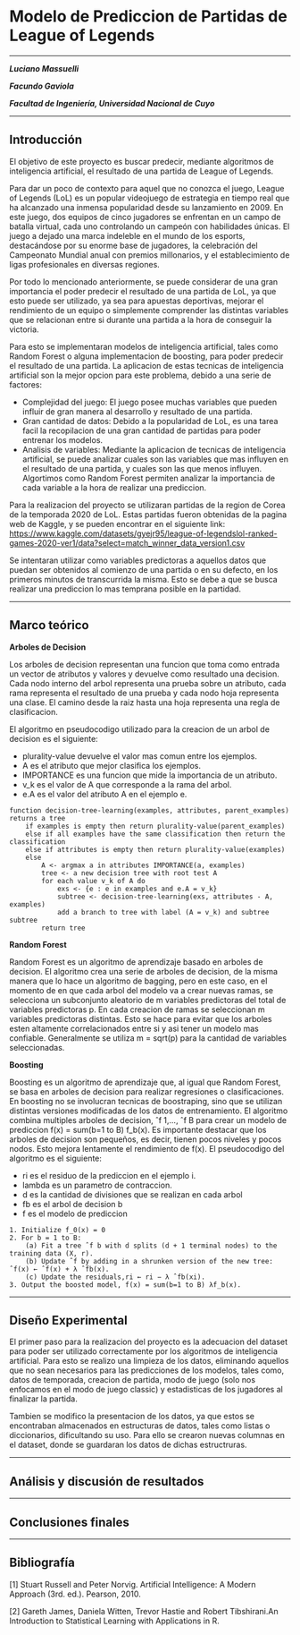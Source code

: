 # Modelo de Prediccion de Partidas de League of Legends

---

***Luciano Massuelli***

***Facundo Gaviola***

***Facultad de Ingeniería, Universidad Nacional de Cuyo***


---
## Introducción

El objetivo de este proyecto es buscar predecir, mediante algoritmos de inteligencia artificial, el resultado de una
partida de League of Legends.

Para dar un poco de contexto para aquel que no conozca el juego, League of Legends (LoL) es un popular videojuego de 
estrategia en tiempo real que ha alcanzado una inmensa popularidad desde su lanzamiento en 2009. En este juego, dos 
equipos de cinco jugadores se enfrentan en un campo de batalla virtual, cada uno controlando un campeón con habilidades 
únicas. El juego a dejado una marca indeleble en el mundo de los esports, destacándose por su enorme base de jugadores,
la celebración del Campeonato Mundial anual con premios millonarios, y el establecimiento de ligas profesionales en
diversas regiones.

Por todo lo mencionado anteriormente, se puede considerar de una gran importancia el poder predecir el resultado de una
partida de LoL, ya que esto puede ser utilizado, ya sea para apuestas deportivas, mejorar el rendimiento de un equipo o
simplemente comprender las distintas variables que se relacionan entre si durante una partida a la hora de conseguir la
victoria.

Para esto se implementaran modelos de inteligencia artificial, tales como Random Forest o alguna implementacion de
boosting, para poder predecir el resultado de una partida. La aplicacion de estas tecnicas de inteligencia artificial
son la mejor opcion para este problema, debido a una serie de factores:
* Complejidad del juego: El juego posee muchas variables que pueden influir de gran manera al desarrollo y resultado de
una partida.
* Gran cantidad de datos: Debido a la popularidad de LoL, es una tarea facil la recopilacion de una gran cantidad de 
partidas para poder entrenar los modelos.
* Analisis de variables: Mediante la aplicacion de tecnicas de inteligencia artificial, se puede analizar cuales son las
variables que mas influyen en el resultado de una partida, y cuales son las que menos influyen. Algortimos como Random
Forest permiten analizar la importancia de cada variable a la hora de realizar una prediccion.

Para la realizacion del proyecto se utilizaran partidas de la region de Corea de la temporada 2020 de LoL. Estas 
partidas fueron obtenidas de la pagina web de Kaggle, y se pueden encontrar en el siguiente link:
https://www.kaggle.com/datasets/gyejr95/league-of-legendslol-ranked-games-2020-ver1/data?select=match_winner_data_version1.csv

Se intentaran utilizar como variables predictoras a aquellos datos que puedan ser obtenidos al comienzo de una partida 
o en su defecto, en los primeros minutos de transcurrida la misma. Esto se debe a que se busca realizar una prediccion
lo mas temprana posible en la partidad.

---

## Marco teórico

**Arboles de Decision**

Los arboles de decision representan una funcion que toma como entrada un vector de atributos y valores y devuelve como 
resultado una decision. Cada nodo interno del arbol representa una prueba sobre un atributo, cada rama representa el
resultado de una prueba y cada nodo hoja representa una clase. El camino desde la raiz hasta una hoja representa una
regla de clasificacion.

El algoritmo en pseudocodigo utilizado para la creacion de un arbol de decision es el siguiente:
* plurality-value devuelve el valor mas comun entre los ejemplos.
* A es el atributo que mejor clasifica los ejemplos.
* IMPORTANCE es una funcion que mide la importancia de un atributo.
* v_k es el valor de A que corresponde a la rama del arbol.
* e.A es el valor del atributo A en el ejemplo e.
```
function decision-tree-learning(examples, attributes, parent_examples) returns a tree
    if examples is empty then return plurality-value(parent_examples)
    else if all examples have the same classification then return the classification
    else if attributes is empty then return plurality-value(examples)
    else
        A <- argmax a in attributes IMPORTANCE(a, examples)
        tree <- a new decision tree with root test A
        for each value v_k of A do
            exs <- {e : e in examples and e.A = v_k}
            subtree <- decision-tree-learning(exs, attributes - A, examples)
            add a branch to tree with label (A = v_k) and subtree subtree
        return tree
```

**Random Forest**

Random Forest es un algoritmo de aprendizaje basado en arboles de decision. El algoritmo crea una serie de arboles de
decision, de la misma manera que lo hace un algoritmo de bagging, pero en este caso, en el momento de en que cada arbol
del modelo va a crear nuevas ramas, se selecciona un subconjunto aleatorio de m variables predictoras del total de 
variables predictoras p. En cada creacion de ramas se seleccionan m variables predictoras distintas. Esto se hace para
evitar que los arboles esten altamente correlacionados entre si y asi tener un modelo mas confiable. Generalmente se
utiliza m = sqrt(p) para la cantidad de variables seleccionadas.

**Boosting**

Boosting es un algoritmo de aprendizaje que, al igual que Random Forest, se basa en arboles de decision para realizar 
regresiones o clasificaciones. En boosting no se involucran tecnicas de boostraping, sino que se utilizan distintas
versiones modificadas de los datos de entrenamiento. El algoritmo combina multiples arboles de decision, ˆf 1,..., ˆf B
para crear un modelo de prediccion f(x) = sum(b=1 to B) f_b(x). Es importante destacar que los arboles de decision son
pequeños, es decir, tienen pocos niveles y pocos nodos. Esto mejora lentamente el rendimiento de f(x). El pseudocodigo
del algoritmo es el siguiente:
* ri es el residuo de la prediccion en el ejemplo i.
* lambda es un parametro de contraccion.
* d es la cantidad de divisiones que se realizan en cada arbol
* fb es el arbol de decision b
* f es el modelo de prediccion

```
1. Initialize f_0(x) = 0
2. For b = 1 to B:
    (a) Fit a tree ˆf b with d splits (d + 1 terminal nodes) to the training data (X, r).
    (b) Update ˆf by adding in a shrunken version of the new tree: ˆf(x) ← ˆf(x) + λ ˆfb(x).
    (c) Update the residuals,ri ← ri − λ ˆfb(xi).
3. Output the boosted model, f(x) = sum(b=1 to B) λf_b(x).
```

---


## Diseño Experimental
 
El primer paso para la realizacion del proyecto es la adecuacion del dataset para poder ser utilizado correctamente por
los algoritmos de inteligencia artificial. Para esto se realizo una limpieza de los datos, eliminando aquellos que no 
sean necesarios para las predicciones de los modelos, tales como, datos de temporada, creacion de partida, modo de juego
(solo nos enfocamos en el modo de juego classic) y estadisticas de los jugadores al finalizar la partida.

Tambien se modifico la presentacion de los datos, ya que estos se encontraban almacenados en estructuras de datos, tales
como listas o diccionarios, dificultando su uso. Para ello se crearon nuevas columnas en el dataset, donde se guardaran
los datos de dichas estructruras.

---

## Análisis y discusión de resultados


---

## Conclusiones finales


---

## Bibliografía

[1] Stuart Russell and Peter Norvig. Artificial Intelligence: A Modern Approach (3rd. ed.). Pearson, 2010.

[2] Gareth James, Daniela Witten, Trevor Hastie and Robert Tibshirani.An Introduction to Statistical Learning with 
Applications in R. 

